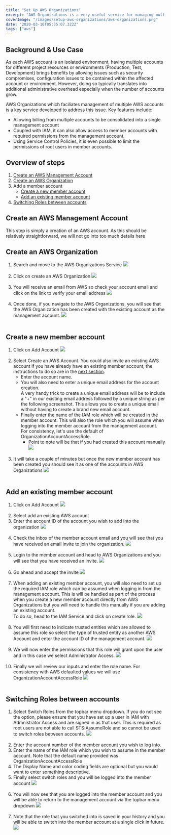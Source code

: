 ```yaml
---
title: "Set Up AWS Organizations"
excerpt: "AWS Organizations is a very useful service for managing multiple AWS accounts"
coverImage: "/images/setup-aws-organizations/aws-organizations.png"
date: "2020-03-16T05:35:07.322Z"
tags: ["aws"]
---
```


## Background & Use Case

As each AWS account is an isolated environment, having multiple accounts for different project resources or environments (Production, Test, Development) brings benefits by allowing issues such as security compromises, configuration issues to be contained within the affected account or environment. However, doing so typically translates into additional administrative overhead especially when the number of accounts grow.

AWS Organizations which faciliates management of multiple AWS accounts is a key service developed to address this issue. Key features include:

- Allowing billing from multiple accounts to be consolidated into a single management account
- Coupled with IAM, it can also allow access to member accounts with required permissions from the management account.
- Using Service Control Policies, it is even possible to limit the permissions of root users in member accounts.

## Overview of steps

1. [Create an AWS Management Account](#create-aws-acct)
2. [Create an AWS Organization](#create-aws-org)
3. Add a member account
   - [Create a new member account](#create-member-acct)
   - [Add an existing member account](#add-member-acct)
4. [Switching Roles between accounts](#switch-roles)

<a name="create-aws-acct"></a>

## Create an AWS Management Account

This step is simply a creation of an AWS account. As this should be relatively straightforward, we will not go into too much details here

<a name="create-aws-org"></a>

## Create an AWS Organization

1. Search and move to the AWS Organizations Service
   <img src="/images/setup-aws-organizations/search-aws-org.png"/>
   </br></br>
2. Click on create an AWS Organization
   <img src="/images/setup-aws-organizations/create-aws-org.png"/>
   </br></br>
3. You will receive an email from AWS so check your account email and click on the link to verify your email address
   <img src="/images/setup-aws-organizations/verify-email.png"/>
   </br></br>
4. Once done, if you navigate to the AWS Organizations, you will see that the AWS Organization has been created with the existing account as the management account.
   <img src="/images/setup-aws-organizations/create-aws-org-complete.png"/>
   </br></br>

<a name="create-member-acct"></a>

## Create a new member account

1. Click on Add Account
   <img src="/images/setup-aws-organizations/click-add-account.png"/>
   <br/><br/>
2. Select Create an AWS Account. You could also invite an existing AWS account if you have already have an existing member account, the instructions to do so are in the [next section](#add-member-acct).
   - Enter the account name.
   - You will also need to enter a unique email address for the account creation.
     <br/>
     A very handy trick to create a unique email address will be to include a "+" in our existing email address followed by a unique string as per the following screenshot. This allows you to create a unique email without having to create a brand new email account.
   - Finally enter the name of the IAM role which will be created in the member account. This will also the role which you will assume when logging into the member account from the management account. <br/>For consistency, let's use the default of OrganizationAccountAccessRole.
     - Point to note will be that if you had created this account manually
       <img src="/images/setup-aws-organizations/create-new-member-acct.png"/>
       <br/><br/>
3. It will take a couple of minutes but once the new member account has been created you should see it as one of the accounts in AWS Organizations
   <img src="/images/setup-aws-organizations/create-new-member-acct-complete.png"/>
   <br/><br/>

<a name="add-member-acct"></a>

## Add an existing member account

1. Click on Add Account
   <img src="/images/setup-aws-organizations/click-add-account.png"/>
   <br/><br/>
2. Select add an existing AWS account
3. Enter the account ID of the account you wish to add into the organization
   <img src="/images/setup-aws-organizations/invite-existing-acct.png"/>
   <br/><br/>
4. Check the inbox of the member account email and you will see that you have received an email invite to join the organization.
   <img src="/images/setup-aws-organizations/invite-email.png"/>
   <br/><br/>
5. Login to the member account and head to AWS Organizations and you will see that you have received an invite.
   <img src="/images/setup-aws-organizations/aws-org-invite.png"/>
   <br/><br/>
6. Go ahead and accept the invite
   <img src="/images/setup-aws-organizations/accept-invite.png"/>
   <br/><br/>
7. When adding an existing member account, you will also need to set up the required IAM role which can be assumed when logging in from the management account. This is will be handled as part of the process when you create a new member account directly from AWS Organizations but you will need to handle this manually if you are adding an existing account.</br>To do so, head to the IAM Service and click on create role.
   <img src="/images/setup-aws-organizations/create-role.png"/>
   <br/><br/>
8. You will first need to indicate trusted entities which are allowed to assume this role so select the type of trusted entity as another AWS Account and enter the account ID of the management account.
   <img src="/images/setup-aws-organizations/role-trust-relationship.png"/>
   <br/><br/>
9. We will now enter the permissions that this role will grant upon the user and in this case we select Administrator Access.
   <img src="/images/setup-aws-organizations/role-access.png"/>
   <br/><br/>
10. Finally we will review our inputs and enter the role name. For consistency with AWS defaulted values we will use OrganizationAccountAccessRole
    <img src="/images/setup-aws-organizations/role-name.png"/>
    <br/><br/>

<a name="switch-roles"></a>

## Switching Roles between accounts

1. Select Switch Roles from the topbar menu dropdown. If you do not see the option, please ensure that you have set up a user in IAM with Admnistrator Access and are signed in as that user. This is required as root users are not able to call STS:AssumeRole and so cannot be used to switch roles between accounts.
   <img src="/images/setup-aws-organizations/switch-roles-dropdown.png"/>
   <br/><br/>
2. Enter the account number of the member account you wish to log into.
3. Enter the name of the IAM role which you wish to assume in the member account. Note that the default name provided was OrganizationAccountAccessRole
4. The Display Name and color coding fields are optional but you would want to enter something descriptive.
5. Finally select switch roles and you will be logged into the member account
   <img src="/images/setup-aws-organizations/switch-roles.png"/>
   <br/><br/>
6. You will now see that you are logged into the member account and you will be able to return to the management account via the topbar menu dropdown
   <img src="/images/setup-aws-organizations/switch-roles-complete.png"/>
   <br/><br/>
7. Note that the role that you switched into is saved in your history and you will be able to switch into the member account at a single click in future.
   <img src="/images/setup-aws-organizations/switch-roles-future.png"/>
   <br/><br/>
